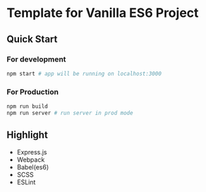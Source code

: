 # Template for Vanilla ES6 Project

## Quick Start

### For development

```sh
npm start # app will be running on localhost:3000
```

### For Production

```sh
npm run build
npm run server # run server in prod mode
```

## Highlight

- Express.js
- Webpack
- Babel(es6)
- SCSS
- ESLint
